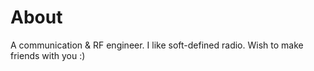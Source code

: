 # About

A communication & RF engineer. I like soft-defined radio. Wish to make friends with you :)

